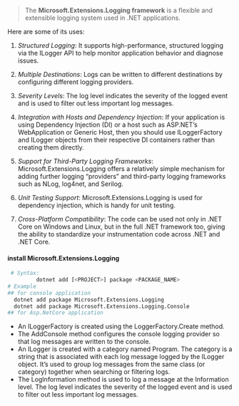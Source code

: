>  The **Microsoft.Extensions.Logging framework** is a flexible and extensible logging system used in .NET applications. 

Here are some of its uses:

1. *Structured Logging*: It supports high-performance, structured logging via the ILogger API to help monitor application behavior and diagnose issues.

2. *Multiple Destinations*: Logs can be written to different destinations by configuring different logging providers.

3. *Severity Levels*: The log level indicates the severity of the logged event and is used to filter out less important log messages.

4. *Integration with Hosts and Dependency Injection*: If your application is using Dependency Injection (DI) or a host such as ASP.NET’s WebApplication or Generic Host, then you should use ILoggerFactory and ILogger objects from their respective DI containers rather than creating them directly.

5. *Support for Third-Party Logging Frameworks*: Microsoft.Extensions.Logging offers a relatively simple mechanism for adding further logging “providers” and third-party logging frameworks such as NLog, log4net, and Serilog.

6. *Unit Testing Support*: Microsoft.Extensions.Logging is used for dependency injection, which is handy for unit testing.

7. *Cross-Platform Compatibility*: The code can be used not only in .NET Core on Windows and Linux, but in the full .NET framework too, giving the ability to standardize your instrumentation code across .NET and .NET Core.

#### install Microsoft.Extensions.Logging

```sh
 # Syntax: 
         dotnet add [<PROJECT>] package <PACKAGE_NAME>
# Example   
## for console application
  dotnet add package Microsoft.Extensions.Logging
  dotnet add package Microsoft.Extensions.Logging.Console
## for Asp.NetCore application

```

 - An ILoggerFactory is created using the LoggerFactory.Create method.
 - The AddConsole method configures the console logging provider so that log messages are written to the console.
 - An ILogger is created with a category named Program. The category is a string that is associated with each log message logged by the ILogger object. It’s used to group log messages from the same class (or category) together when searching or filtering logs.
- The LogInformation method is used to log a message at the Information level. The log level indicates the severity of the logged event and is used to filter out less important log messages.

